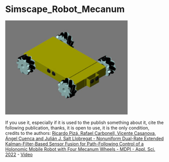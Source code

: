 # Simscape_Robot_Mecanum

<img src="i_Nexus.jpg" alt="Complete Robot Model" height="300">

If you use it, especially  if it is used to the publish something about it, cite the following publication, thanks, it is open to use, it is the only condition, credits to the authors:
[Ricardo Pizá, Rafael Carbonell, Vicente Casanova, Ángel Cuenca and Julián J. Salt Llobregat - Nonuniform Dual-Rate Extended Kalman-Filter-Based Sensor Fusion for Path-Following Control of a Holonomic Mobile Robot with Four Mecanum Wheels - MDPI - Appl. Sci. 2022](https://doi.org/10.3390/app12073560) - [Video](https://youtu.be/Ygz6oj7O_UY)
